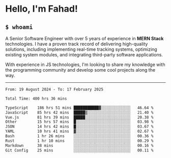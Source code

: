 <h1>Hello, I'm Fahad!</h1>

<h2><code>$ whoami</code></h2>

A Senior Software Engineer with over 5 years of experience in **MERN Stack** technologies. I have a proven track record of delivering high-quality solutions, including implementing real-time tracking systems, optimizing existing system modules, and integrating third-party software applications.

With experience in JS technologies, I'm looking to share my knowledge with the programming community and develop some cool projects along the way.

---

<!--START_SECTION:waka-->

```txt
From: 19 August 2024 - To: 17 February 2025

Total Time: 400 hrs 36 mins

TypeScript    186 hrs 51 mins ███████████▓░░░░░░░░░░░░░   46.64 %
JavaScript    85 hrs 42 mins  █████▒░░░░░░░░░░░░░░░░░░░   21.40 %
Vue.js        81 hrs 39 mins  █████░░░░░░░░░░░░░░░░░░░░   20.38 %
Other         15 hrs 57 mins  █░░░░░░░░░░░░░░░░░░░░░░░░   03.98 %
JSON          14 hrs 42 mins  █░░░░░░░░░░░░░░░░░░░░░░░░   03.67 %
YAML          10 hrs 41 mins  ▓░░░░░░░░░░░░░░░░░░░░░░░░   02.67 %
Bash          1 hr 26 mins    ░░░░░░░░░░░░░░░░░░░░░░░░░   00.36 %
Rust          1 hr 10 mins    ░░░░░░░░░░░░░░░░░░░░░░░░░   00.29 %
Markdown      38 mins         ░░░░░░░░░░░░░░░░░░░░░░░░░   00.16 %
Git Config    25 mins         ░░░░░░░░░░░░░░░░░░░░░░░░░   00.11 %
```

<!--END_SECTION:waka-->

<!--
**heyFahad/heyFahad** is a ✨ _special_ ✨ repository because its `README.md` (this file) appears on your GitHub profile.

Here are some ideas to get you started:

- 🔭 I’m currently working on ...
- 🌱 I’m currently learning ...
- 👯 I’m looking to collaborate on ...
- 🤔 I’m looking for help with ...
- 💬 Ask me about ...
- 📫 How to reach me: ...
- 😄 Pronouns: ...
- ⚡ Fun fact: ...
-->
